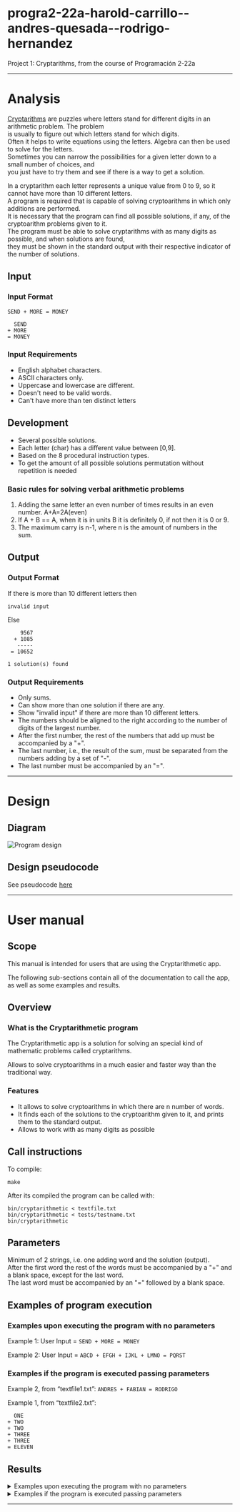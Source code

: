 # progra2-22a-harold-carrillo--andres-quesada--rodrigo-hernandez

Project 1: Cryptarithms, from the course of Programación 2-22a

* * *

# Analysis

[Cryptarithms][1] are puzzles where letters stand for different digits in an arithmetic problem. The problem  
is usually to figure out which letters stand for which digits.  
Often it helps to write equations using the letters. Algebra can then be used to solve for the letters.  
Sometimes you can narrow the possibilities for a given letter down to a small number of choices, and  
you just have to try them and see if there is a way to get a solution.  
  
In a cryptarithm each letter represents a unique value from 0 to 9, so it cannot have more than 10 different letters.  
A program is required that is capable of solving cryptoarithms in which only additions are performed.  
It is necessary that the program can find all possible solutions, if any, of the cryptoarithm problems given to it.  
The program must be able to solve cryptarithms with as many digits as possible, and when solutions are found,  
they must be shown in the standard output with their respective indicator of the number of solutions.
  
## Input
  
### Input Format

``` 
SEND + MORE = MONEY 
```
  
```
  SEND 
+ MORE
= MONEY
```
  
### Input Requirements

- English alphabet characters.
- ASCII characters only.
- Uppercase and lowercase are different.
- Doesn't need to be valid words.
- Can't have more than ten distinct letters
  
## Development

- Several possible solutions.
- Each letter (char) has a different value between [0,9].
- Based on the 8 procedural instruction types.
- To get the amount of all possible solutions permutation without repetition is needed
  
### Basic rules for solving verbal arithmetic problems

1. Adding the same letter an even number of times results in an even number. A+A=2A(even)
2. If A + B == A, when it is in units B it is definitely 0, if not then it is 0 or 9.
3. The maximum carry is n-1, where n is the amount of numbers in the sum.

## Output

### Output Format

If there is more than 10 different letters then  

``` invalid input ```

Else  

```
    9567 
  + 1085 
   ----- 
 = 10652 

1 solution(s) found
```

### Output Requirements

- Only sums.
- Can show more than one solution if there are any.
- Show "invalid input" if there are more than 10 different letters.
- The numbers should be aligned to the right according to the number of digits of the largest number.
- After the first number, the rest of the numbers that add up must be accompanied by a "+".
- The last number, i.e., the result of the sum, must be separated from the numbers adding by a set of "-".
- The last number must be accompanied by an "=".

* * *

# Design

## Diagram
  
![Program design](/assets/images/ProgramDesign.jpg "Program design")

## Design pseudocode

See pseudocode [here](design/design.pseudo)

* * *

# User manual

## Scope

This manual is intended for users that are using the Cryptarithmetic app.

The following sub-sections contain all of the documentation to call the app, as well as some examples and results.

## Overview

### What is the Cryptarithmetic program

The Cryptarithmetic app is a solution for solving an special kind of mathematic problems called cryptarithms.

Allows to solve cryptoarithms in a much easier and faster way than the traditional way.

### Features

- It allows to solve cryptoarithms in which there are n number of words.
- It finds each of the solutions to the cryptoarithm given to it, and prints them to the standard output.
- Allows to work with as many digits as possible

## Call instructions

To compile:

```shell
make
```
  
After its compiled the program can be called with:

```shell
bin/cryptarithmetic < textfile.txt  
bin/cryptarithmetic < tests/testname.txt
bin/cryptarithmetic
```
  
## Parameters

Minimum of 2 strings, i.e. one adding word and the solution (output).  
After the first word the rest of the words must be accompanied by a "+" and a blank space, except for the last word.  
The last word must be accompanied by an "=" followed by a blank space.  

## Examples of program execution

### Examples upon executing the program with no parameters

Example 1:
User Input = ```SEND + MORE = MONEY```

Example 2:
User Input = ```ABCD + EFGH + IJKL + LMNO = PQRST```
  
### Examples if the program is executed passing parameters  

Example 2, from “textfile1.txt”:
```ANDRES + FABIAN = RODRIGO```

Example 1, from “textfile2.txt”:

```
  ONE 
+ TWO 
+ TWO 
+ THREE 
+ THREE 
= ELEVEN
```

## Results  

<details>
    <summary>Examples upon executing the program with no parameters</summary>
Example 1:

```
    9567  
  + 1085  
   -----  
 = 10652  
  
 1 solution(s) found
```
  
Example 2:

```invalid input```
</details>

<details>
    <summary>Examples if the program is executed passing parameters</summary>
Example 1:  

```
 invalid input   
```

Example 2:

```
      391
  +   803
  +   803
  + 84611
  + 84611
   ------
 = 171219
 
 1 solution(s) found
```
</details>
  
* * *

[1]: <https://www.cs.cornell.edu/andru/mathclub/handouts/2015/03-04-soln.pdf> "Cryptarithms"
